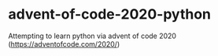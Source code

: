 # advent-of-code-2020-python
Attempting to learn python via advent of code 2020 (https://adventofcode.com/2020/)
